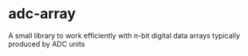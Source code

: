 # adc-array
A small library to work efficiently with n-bit digital data arrays typically produced by ADC units
